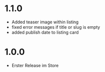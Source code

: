 # 1.1.0
* Added teaser image within listing
* fixed error messages if title or slug is empty
* added publish date to listing card

# 1.0.0
* Erster Release im Store
